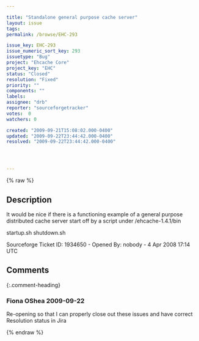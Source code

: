 ```yaml
---

title: "Standalone general purpose cache server"
layout: issue
tags: 
permalink: /browse/EHC-293

issue_key: EHC-293
issue_numeric_sort_key: 293
issuetype: "Bug"
project: "Ehcache Core"
project_key: "EHC"
status: "Closed"
resolution: "Fixed"
priority: ""
components: ""
labels: 
assignee: "drb"
reporter: "sourceforgetracker"
votes:  0
watchers: 0

created: "2009-09-21T15:08:02.000-0400"
updated: "2009-09-22T23:44:42.000-0400"
resolved: "2009-09-22T23:44:42.000-0400"




---
```


{% raw %}

## Description

<div markdown="1" class="description">

It would be nice if there is a functioning example of a general purpose distributed cache server start off by a script under /ehcache-1.4.1/bin

startup.sh
shutdown.sh


Sourceforge Ticket ID: 1934650 - Opened By: nobody - 4 Apr 2008 17:14 UTC

</div>

## Comments


{:.comment-heading}
### **Fiona OShea** <span class="date">2009-09-22</span>

<div markdown="1" class="comment">

Re-opening so that I can properly close out these issues and have correct Resolution status in Jira

</div>



{% endraw %}
